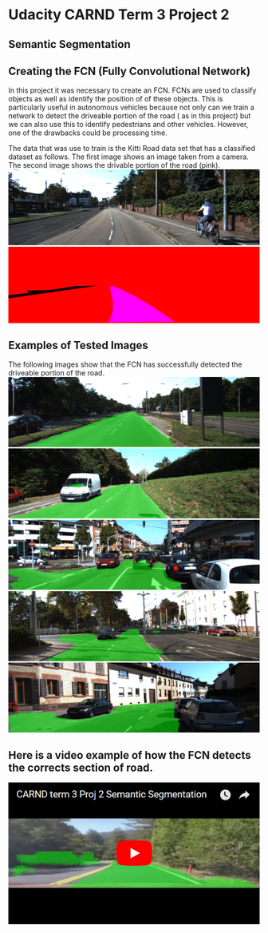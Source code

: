 [//]: # (Image References)
[image1]: https://raw.githubusercontent.com/ruanvdm11/Ruan_CARND_Term3_PROJ2/master/Test_Images/um_000000.png "Test Result 1"
[image2]: https://raw.githubusercontent.com/ruanvdm11/Ruan_CARND_Term3_PROJ2/master/Test_Images/um_000017.png "Test Result 2"
[image3]: https://raw.githubusercontent.com/ruanvdm11/Ruan_CARND_Term3_PROJ2/master/Test_Images/um_000061.png "Test Result 3"
[image4]: https://raw.githubusercontent.com/ruanvdm11/Ruan_CARND_Term3_PROJ2/master/Test_Images/um_000071.png "Test Result 4"
[image5]: https://raw.githubusercontent.com/ruanvdm11/Ruan_CARND_Term3_PROJ2/master/Test_Images/umm_0000095.png "Test Result 5"
[image6]: https://raw.githubusercontent.com/ruanvdm11/Ruan_CARND_Term3_PROJ2/master/Test_Images/Train_CAM.png "Train Data 1"
[image7]: https://raw.githubusercontent.com/ruanvdm11/Ruan_CARND_Term3_PROJ2/master/Test_Images/Train_Class.png "Train Data 2"
[image8]: https://raw.githubusercontent.com/ruanvdm11/Ruan_CARND_Term3_PROJ2/master/Test_Images/Video_Screenshot.PNG "Video"

# Udacity CARND Term 3 Project 2
## Semantic Segmentation

## Creating the FCN (Fully Convolutional Network)
In this project it was necessary to create an FCN. FCNs are used to classify objects as well as identify the position of of these objects. This is particularly useful in autonomous vehicles because not only can we train a network to detect the driveable portion of the road ( as in this project) but we can also use this to identify pedestrians and other vehicles. However, one of the drawbacks could be processing time.

The data that was use to train is the Kitti Road data set that has a classified dataset as follows. The first image shows an image taken from a camera. The second image shows the drivable portion of the road (pink).
![alt text][image6]
![alt text][image7]

## Examples of Tested Images
The following images show that the FCN has successfully detected the driveable portion of the road.
![alt text][image1]
![alt text][image2]
![alt text][image3]
![alt text][image4]
![alt text][image5]

## Here is a video example of how the FCN detects the corrects section of road.

[![alt text][image8]](https://youtu.be/dQpraiVl_ts)

